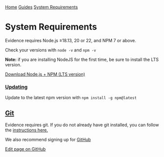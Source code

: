 [Home](https://docs.evidence.dev/) [Guides](https://docs.evidence.dev/guides) [System Requirements](https://docs.evidence.dev/guides/system-requirements)

# System Requirements

Evidence requires Node.js ≥18.13, 20 or 22, and NPM 7 or above.

Check your versions with `node -v` and `npm -v`

**Note:** if you are installing NodeJS for the first time, be sure to install the LTS version.

[Download Node.js + NPM (LTS version)](https://nodejs.org/en/download)

### [Updating](https://docs.evidence.dev/guides/system-requirements\#updating)

Update to the latest npm version with `npm install -g npm@latest`

## [Git](https://docs.evidence.dev/guides/system-requirements\#git)

Evidence requires git. If you do not already have git installed, you can follow the [instructions here.](https://git-scm.com/book/en/v2/Getting-Started-Installing-Git)

We also recommend signing up for [GitHub](https://github.com/)

[Edit page on GitHub](https://github.com/evidence-dev/evidence/edit/next/sites/docs/pages/guides/system-requirements/index.md)